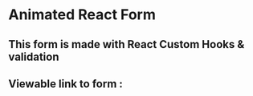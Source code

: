 # Animated React Form

## This form is made with React Custom Hooks & validation

## Viewable link to form :
